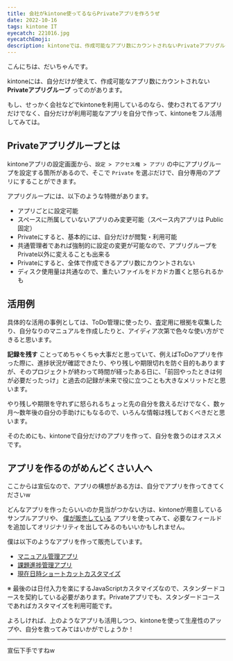 ```yaml
---
title: 会社がkintone使ってるならPrivateアプリを作ろうぜ
date: 2022-10-16
tags: kintone IT
eyecatch: 221016.jpg
eyecatchEmoji:
description: kintoneでは、作成可能なアプリ数にカウントされないPrivateアプリグループを利用することができます。社内での自分用の記録とかに活用してみては！
---
```


こんにちは、だいちゃんです。

kintoneには、自分だけが使えて、作成可能なアプリ数にカウントされない **Privateアプリグループ** ってのがあります。

もし、せっかく会社などでkintoneを利用しているのなら、使わされてるアプリだけでなく、自分だけが利用可能なアプリを自分で作って、kintoneをフル活用してみては。

## Privateアプリグループとは

kintoneアプリの設定画面から、`設定 > アクセス権 > アプリ` の中にアプリグループを設定する箇所があるので、そこで `Private` を選ぶだけで、自分専用のアプリにすることができます。

アプリグループには、以下のような特徴があります。

* アプリごとに設定可能
* スペースに所属していないアプリのみ変更可能（スペース内アプリは Public 固定）
* Privateにすると、基本的には、自分だけが閲覧・利用可能
* 共通管理者であれば強制的に設定の変更が可能なので、アプリグループをPrivate以外に変えることも出来る
* Privateにすると、全体で作成できるアプリ数にカウントされない
* ディスク使用量は共通なので、重たいファイルをドカドカ置くと怒られるかも

## 活用例

具体的な活用の事例としては、ToDo管理に使ったり、査定用に根拠を収集したり、自分なりのマニュアルを作成したりと、アイディア次第で色々な使い方ができると思います。

**記録を残す** ことってめちゃくちゃ大事だと思っていて、例えばToDoアプリを作った際に、進捗状況が確認できたり、やり残しや期限切れを防ぐ目的もありますが、そのプロジェクトが終わって時間が経ったある日に、「前回やったときは何が必要だったっけ」と過去の記録が未来で役に立つことも大きなメリットだと思います。

やり残しや期限を守れずに怒られるちょっと先の自分を救えるだけでなく、数ヶ月～数年後の自分の手助けにもなるので、いろんな情報は残しておくべきだと思います。

そのためにも、kintoneで自分だけのアプリを作って、自分を救うのはオススメです。

## アプリを作るのがめんどくさい人へ

ここからは宣伝なので、アプリの構想がある方は、自分でアプリを作ってきてくださいw

どんなアプリを作ったらいいのか見当がつかない方は、kintoneが用意しているサンプルアプリや、 [僕が販売している](https://udcxx.stores.jp/) アプリを使ってみて、必要なフィールドを追加してオリジナリティを出してみるのもいいかもしれません。

僕は以下のようなアプリを作って販売しています。

* [マニュアル管理アプリ](https://udcxx.stores.jp/items/6312ab144ba8b46b7d247f52)
* [課題進捗管理アプリ](https://udcxx.stores.jp/items/6312b3bd23747f56f0078e57)
* [現在日時ショートカットカスタマイズ](https://udcxx.stores.jp/items/6337052ec808a4299283ba9b)

※ 最後のは日付入力を楽にするJavaScriptカスタマイズなので、スタンダードコースを契約している必要があります。Privateアプリでも、スタンダードコースであればカスタマイズを利用可能です。

よろしければ、上のようなアプリも活用しつつ、kintoneを使って生産性のアップや、自分を救ってみてはいかがでしょうか！

-----

宣伝下手ですねw
